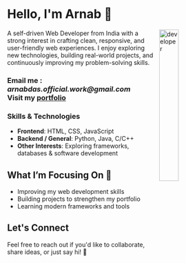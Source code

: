 # Hello, I'm Arnab 👋  

<div>
  <img align="right" width="30%" src="https://github.com/user-attachments/assets/18ecd0ec-7da8-4e7c-af4b-898e56edf020" alt="developer" />
  <div width="65%">
    <p>
      A self-driven Web Developer from India with a strong interest in crafting clean, responsive, and user-friendly web experiences.
      I enjoy exploring new technologies, building real-world projects, and continuously improving my problem-solving skills.
    </p>
  </div>
</div>  

<h3>
  Email me : <b><i>arnabdas.official.work@gmail.com</i></b></br>
  Visit my <a href="https://arnabdas1.wordpress.com/" target="_blank">portfolio</a>  
</h3>

### Skills & Technologies  
- **Frontend**: HTML, CSS, JavaScript  
- **Backend / General**: Python, Java, C/C++  
- **Other Interests**: Exploring frameworks, databases & software development  

## What I’m Focusing On 🌱
- Improving my web development skills  
- Building projects to strengthen my portfolio  
- Learning modern frameworks and tools  

## Let's Connect  
Feel free to reach out if you'd like to collaborate, share ideas, or just say hi! 🥰

